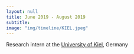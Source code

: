 ```yaml
---
layout: null
title: June 2019 - August 2019
subtitle:
image: "img/timeline/KIEL.jpeg"
---
```

Research intern at the [University of Kiel](https://www.uni-kiel.de/en/), Germany 

